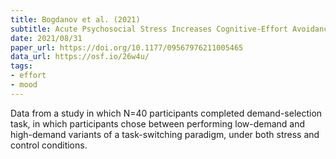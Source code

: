 ```yaml
---
title: Bogdanov et al. (2021)
subtitle: Acute Psychosocial Stress Increases Cognitive-Effort Avoidance
date: 2021/08/31
paper_url: https://doi.org/10.1177/09567976211005465
data_url: https://osf.io/26w4u/
tags:
- effort
- mood
---
```


Data from a study in which N=40 participants completed demand-selection task, in which participants chose between performing low-demand and high-demand variants of a task-switching paradigm, under both stress and control conditions. 
